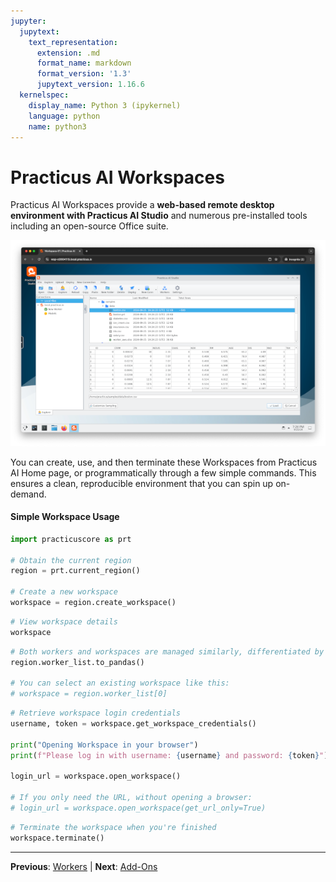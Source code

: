 ```yaml
---
jupyter:
  jupytext:
    text_representation:
      extension: .md
      format_name: markdown
      format_version: '1.3'
      jupytext_version: 1.16.6
  kernelspec:
    display_name: Python 3 (ipykernel)
    language: python
    name: python3
---
```


# Practicus AI Workspaces

Practicus AI Workspaces provide a **web-based remote desktop environment with Practicus AI Studio** and numerous pre-installed tools including an open-source Office suite.

![Workspaces](img/workspaces.png)

You can create, use, and then terminate these Workspaces from Practicus AI Home page, or programmatically through a few simple commands. This ensures a clean, reproducible environment that you can spin up on-demand.


#### Simple Workspace Usage

```python
import practicuscore as prt

# Obtain the current region
region = prt.current_region()

# Create a new workspace
workspace = region.create_workspace()
```

```python
# View workspace details
workspace
```

```python
# Both workers and workspaces are managed similarly, differentiated by their 'service_type' attribute.
region.worker_list.to_pandas()

# You can select an existing workspace like this:
# workspace = region.worker_list[0]
```

```python
# Retrieve workspace login credentials
username, token = workspace.get_workspace_credentials()

print("Opening Workspace in your browser")
print(f"Please log in with username: {username} and password: {token}")

login_url = workspace.open_workspace()

# If you only need the URL, without opening a browser:
# login_url = workspace.open_workspace(get_url_only=True)
```

```python
# Terminate the workspace when you're finished
workspace.terminate()
```


---

**Previous**: [Workers](workers.md) | **Next**: [Add-Ons](add-ons.md)
